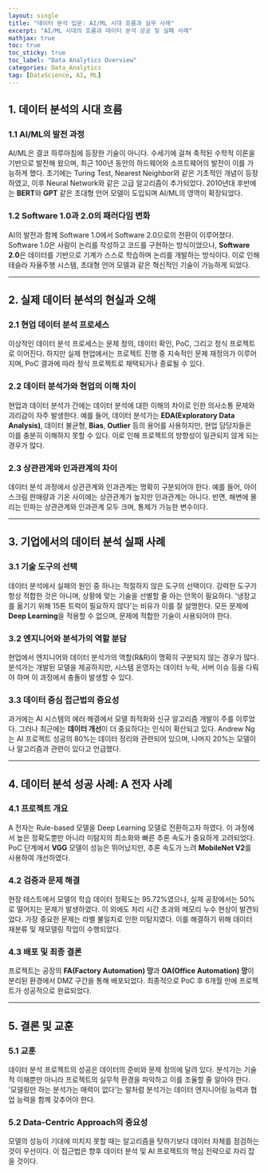 ```yaml
---
layout: single
title: "데이터 분석 입문: AI/ML 시대 흐름과 실무 사례"
excerpt: "AI/ML 시대의 흐름과 데이터 분석 성공 및 실패 사례"
mathjax: true
toc: true
toc_sticky: true
toc_label: "Data Analytics Overview"
categories: Data_Analytics
tag: [DataScience, AI, ML]
---
```


## 1. 데이터 분석의 시대 흐름

### 1.1 AI/ML의 발전 과정
AI/ML은 결코 하루아침에 등장한 기술이 아니다. 수세기에 걸쳐 축적된 수학적 이론을 기반으로 발전해 왔으며, 최근 100년 동안의 하드웨어와 소프트웨어의 발전이 이를 가능하게 했다. 초기에는 Turing Test, Nearest Neighbor와 같은 기초적인 개념이 등장하였고, 이후 Neural Network와 같은 고급 알고리즘이 추가되었다. 2010년대 후반에는 **BERT**와 **GPT** 같은 초대형 언어 모델이 도입되며 AI/ML의 영역이 확장되었다.

### 1.2 Software 1.0과 2.0의 패러다임 변화
AI의 발전과 함께 Software 1.0에서 Software 2.0으로의 전환이 이루어졌다. Software 1.0은 사람이 논리를 작성하고 코드를 구현하는 방식이었으나, **Software 2.0**은 데이터를 기반으로 기계가 스스로 학습하며 논리를 개발하는 방식이다. 이로 인해 테슬라 자율주행 시스템, 초대형 언어 모델과 같은 혁신적인 기술이 가능하게 되었다.

---

## 2. 실제 데이터 분석의 현실과 오해

### 2.1 현업 데이터 분석 프로세스
이상적인 데이터 분석 프로세스는 문제 정의, 데이터 확인, PoC, 그리고 정식 프로젝트로 이어진다. 하지만 실제 현업에서는 프로젝트 진행 중 지속적인 문제 재정의가 이루어지며, PoC 결과에 따라 정식 프로젝트로 채택되거나 종료될 수 있다.

### 2.2 데이터 분석가와 현업의 이해 차이
현업과 데이터 분석가 간에는 데이터 분석에 대한 이해의 차이로 인한 의사소통 문제와 괴리감이 자주 발생한다. 예를 들어, 데이터 분석가는 **EDA(Exploratory Data Analysis)**, 데이터 불균형, **Bias**, **Outlier** 등의 용어를 사용하지만, 현업 담당자들은 이를 충분히 이해하지 못할 수 있다. 이로 인해 프로젝트의 방향성이 일관되지 않게 되는 경우가 많다.

### 2.3 상관관계와 인과관계의 차이
데이터 분석 과정에서 상관관계와 인과관계는 명확히 구분되어야 한다. 예를 들어, 아이스크림 판매량과 기온 사이에는 상관관계가 높지만 인과관계는 아니다. 반면, 해변에 몰리는 인파는 상관관계와 인과관계 모두 크며, 통제가 가능한 변수이다.

---

## 3. 기업에서의 데이터 분석 실패 사례

### 3.1 기술 도구의 선택
데이터 분석에서 실패의 원인 중 하나는 적절하지 않은 도구의 선택이다. 강력한 도구가 항상 적합한 것은 아니며, 상황에 맞는 기술을 선별할 줄 아는 안목이 필요하다. '냉장고를 옮기기 위해 15톤 트럭이 필요하지 않다'는 비유가 이를 잘 설명한다. 모든 문제에 **Deep Learning**을 적용할 수 없으며, 문제에 적합한 기술이 사용되어야 한다.

### 3.2 엔지니어와 분석가의 역할 분담
현업에서 엔지니어와 데이터 분석가의 역할(R&R)이 명확히 구분되지 않는 경우가 많다. 분석가는 개발된 모델을 제공하지만, 시스템 운영자는 데이터 누락, 서버 이슈 등을 다뤄야 하며 이 과정에서 충돌이 발생할 수 있다.

### 3.3 데이터 중심 접근법의 중요성
과거에는 AI 시스템의 에러 해결에서 모델 최적화와 신규 알고리즘 개발이 주를 이루었다. 그러나 최근에는 **데이터 개선**이 더 중요하다는 인식이 확산되고 있다. Andrew Ng는 AI 프로젝트 성공의 80%는 데이터 정리와 관련되어 있으며, 나머지 20%는 모델이나 알고리즘과 관련이 있다고 언급했다.

---

## 4. 데이터 분석 성공 사례: A 전자 사례

### 4.1 프로젝트 개요
A 전자는 Rule-based 모델을 Deep Learning 모델로 전환하고자 하였다. 이 과정에서 높은 정확도뿐만 아니라 미탐지의 최소화와 빠른 추론 속도가 중요하게 고려되었다. PoC 단계에서 **VGG** 모델이 성능은 뛰어났지만, 추론 속도가 느려 **MobileNet V2**를 사용하여 개선하였다.

### 4.2 검증과 문제 해결
현장 테스트에서 모델의 학습 데이터 정확도는 95.72%였으나, 실제 공장에서는 50%로 떨어지는 문제가 발생하였다. 이 외에도 처리 시간 초과와 메모리 누수 현상이 발견되었다. 가장 중요한 문제는 라벨 불일치로 인한 미탐지였다. 이를 해결하기 위해 데이터 재분류 및 재모델링 작업이 수행되었다.

### 4.3 배포 및 최종 결론
프로젝트는 공장의 **FA(Factory Automation) 망**과 **OA(Office Automation) 망**이 분리된 환경에서 DMZ 구간을 통해 배포되었다. 최종적으로 PoC 후 6개월 만에 프로젝트가 성공적으로 완료되었다.

---

## 5. 결론 및 교훈

### 5.1 교훈
데이터 분석 프로젝트의 성공은 데이터의 준비와 문제 정의에 달려 있다. 분석가는 기술적 이해뿐만 아니라 프로젝트의 실무적 환경을 파악하고 이를 조율할 줄 알아야 한다. '모델링만 하는 분석가는 매력이 없다'는 말처럼 분석가는 데이터 엔지니어링 능력과 협업 능력을 함께 갖추어야 한다.

### 5.2 Data-Centric Approach의 중요성
모델의 성능이 기대에 미치지 못할 때는 알고리즘을 탓하기보다 데이터 자체를 점검하는 것이 우선이다. 이 접근법은 향후 데이터 분석 및 AI 프로젝트의 핵심 전략으로 자리 잡을 것이다.
